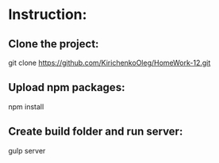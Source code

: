 # Instruction:

## Clone the project:

git clone https://github.com/KirichenkoOleg/HomeWork-12.git

## Upload npm packages:

npm install

## Create build folder and run server:

gulp server
